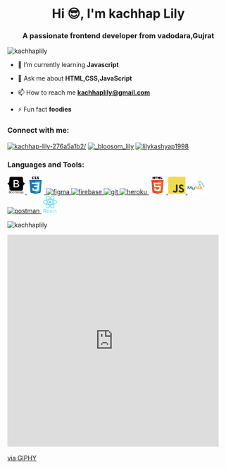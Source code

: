 <h1 align="center">Hi 😎, I'm kachhap Lily</h1>
<h3 align="center">A passionate frontend developer from vadodara,Gujrat</h3>

<p align="left"> <img src="https://komarev.com/ghpvc/?username=kachhaplily&label=Profile%20views&color=0e75b6&style=flat" alt="kachhaplily" /> </p>

- 🌱 I’m currently learning **Javascript**

- 💬 Ask me about **HTML,CSS,JavaScript**

- 📫 How to reach me **kachhaplily@gmail.com**

- ⚡ Fun fact **foodies**

<h3 align="left">Connect with me:</h3>
<p align="left">
<a href="https://linkedin.com/in/kachhap-lily-276a5a1b2/" target="blank"><img align="center" src="https://raw.githubusercontent.com/rahuldkjain/github-profile-readme-generator/master/src/images/icons/Social/linked-in-alt.svg" alt="kachhap-lily-276a5a1b2/" height="30" width="40" /></a>
<a href="https://instagram.com/_bloosom_lily" target="blank"><img align="center" src="https://raw.githubusercontent.com/rahuldkjain/github-profile-readme-generator/master/src/images/icons/Social/instagram.svg" alt="_bloosom_lily" height="30" width="40" /></a>
<a href="https://www.hackerrank.com/lilykashyap1998" target="blank"><img align="center" src="https://raw.githubusercontent.com/rahuldkjain/github-profile-readme-generator/master/src/images/icons/Social/hackerrank.svg" alt="lilykashyap1998" height="30" width="40" /></a>
</p>

<h3 align="left">Languages and Tools:</h3>
<p align="left"> <a href="https://getbootstrap.com" target="_blank" rel="noreferrer"> <img src="https://raw.githubusercontent.com/devicons/devicon/master/icons/bootstrap/bootstrap-plain-wordmark.svg" alt="bootstrap" width="40" height="40"/> </a> <a href="https://www.w3schools.com/css/" target="_blank" rel="noreferrer"> <img src="https://raw.githubusercontent.com/devicons/devicon/master/icons/css3/css3-original-wordmark.svg" alt="css3" width="40" height="40"/> </a> <a href="https://www.figma.com/" target="_blank" rel="noreferrer"> <img src="https://www.vectorlogo.zone/logos/figma/figma-icon.svg" alt="figma" width="40" height="40"/> </a> <a href="https://firebase.google.com/" target="_blank" rel="noreferrer"> <img src="https://www.vectorlogo.zone/logos/firebase/firebase-icon.svg" alt="firebase" width="40" height="40"/> </a> <a href="https://git-scm.com/" target="_blank" rel="noreferrer"> <img src="https://www.vectorlogo.zone/logos/git-scm/git-scm-icon.svg" alt="git" width="40" height="40"/> </a> <a href="https://heroku.com" target="_blank" rel="noreferrer"> <img src="https://www.vectorlogo.zone/logos/heroku/heroku-icon.svg" alt="heroku" width="40" height="40"/> </a> <a href="https://www.w3.org/html/" target="_blank" rel="noreferrer"> <img src="https://raw.githubusercontent.com/devicons/devicon/master/icons/html5/html5-original-wordmark.svg" alt="html5" width="40" height="40"/> </a> <a href="https://developer.mozilla.org/en-US/docs/Web/JavaScript" target="_blank" rel="noreferrer"> <img src="https://raw.githubusercontent.com/devicons/devicon/master/icons/javascript/javascript-original.svg" alt="javascript" width="40" height="40"/> </a> <a href="https://www.mysql.com/" target="_blank" rel="noreferrer"> <img src="https://raw.githubusercontent.com/devicons/devicon/master/icons/mysql/mysql-original-wordmark.svg" alt="mysql" width="40" height="40"/> </a> <a href="https://postman.com" target="_blank" rel="noreferrer"> <img src="https://www.vectorlogo.zone/logos/getpostman/getpostman-icon.svg" alt="postman" width="40" height="40"/> </a> <a href="https://reactjs.org/" target="_blank" rel="noreferrer"> <img src="https://raw.githubusercontent.com/devicons/devicon/master/icons/react/react-original-wordmark.svg" alt="react" width="40" height="40"/> </a> </p>




<p><img align="center" src="https://github-readme-streak-stats.herokuapp.com/?user=kachhaplily&" alt="kachhaplily" /></p>
    <iframe src="https://giphy.com/embed/STrRJD4zFl0VdeoA6b" width="480" height="480" frameBorder="0" class="giphy-embed" allowFullScreen></iframe><p><a href="https://giphy.com/gifs/flower-bloom-crocus-STrRJD4zFl0VdeoA6b">via GIPHY</a></p>

